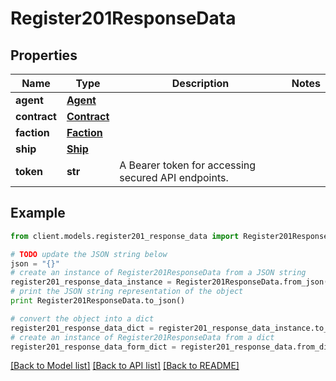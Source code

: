 # Register201ResponseData

## Properties

Name | Type | Description | Notes
------------ | ------------- | ------------- | -------------
**agent** | [**Agent**](Agent.md) |  |
**contract** | [**Contract**](Contract.md) |  |
**faction** | [**Faction**](Faction.md) |  |
**ship** | [**Ship**](Ship.md) |  |
**token** | **str** | A Bearer token for accessing secured API endpoints. |

## Example

```python
from client.models.register201_response_data import Register201ResponseData

# TODO update the JSON string below
json = "{}"
# create an instance of Register201ResponseData from a JSON string
register201_response_data_instance = Register201ResponseData.from_json(json)
# print the JSON string representation of the object
print Register201ResponseData.to_json()

# convert the object into a dict
register201_response_data_dict = register201_response_data_instance.to_dict()
# create an instance of Register201ResponseData from a dict
register201_response_data_form_dict = register201_response_data.from_dict(register201_response_data_dict)
```

[[Back to Model list]](../README.md#documentation-for-models) [[Back to API list]](../README.md#documentation-for-api-endpoints) [[Back to README]](../README.md)
